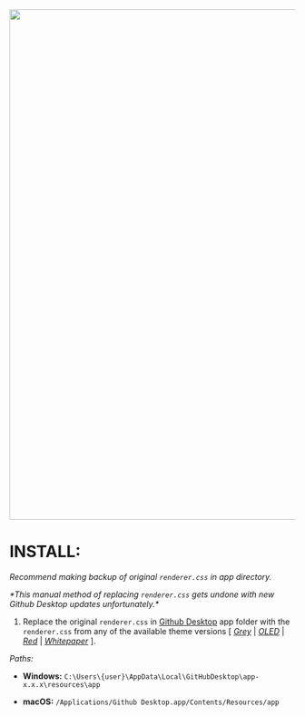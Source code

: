 <img src="https://raw.githubusercontent.com/Bloumbs/GithubDesktopCSS/master/screenshots/GithubDesktopCSS.gif" width="900">

# INSTALL: 

*Recommend making backup of original `renderer.css` in app directory.*

*\*This manual method of replacing `renderer.css` gets undone with new Github Desktop updates unfortunately.\**

1. Replace the original `renderer.css` in [Github Desktop](https://desktop.github.com/) app folder with the `renderer.css` from any of the available theme versions [ *[Grey](https://github.com/Bloumbs/GithubDesktopCSS/blob/master/Grey/renderer.css)* | *[OLED](https://github.com/Bloumbs/GithubDesktopCSS/blob/master/OLED/renderer.css)* | *[Red](https://github.com/Bloumbs/GithubDesktopCSS/blob/master/Red/renderer.css)* | *[Whitepaper](https://github.com/Bloumbs/GithubDesktopCSS/blob/master/Whitepaper/renderer.css)* ].

*Paths:*

- **Windows:**  `C:\Users\{user}\AppData\Local\GitHubDesktop\app-x.x.x\resources\app`

- **macOS:**  `/Applications/Github Desktop.app/Contents/Resources/app`